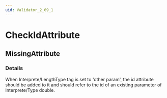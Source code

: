 ```yaml
---
uid: Validator_2_69_1
---
```


# CheckIdAttribute

## MissingAttribute

<!-- Description, Properties, ... sections are auto-generated. -->
<!-- REPLACE ME AUTO-GENERATION -->

### Details

When Interprete/LengthType tag is set to 'other param', the id attribute should be added to it and should refer to the id of an existing parameter of Interprete/Type double.

<!-- Uncomment to add example code -->
<!--### Example code-->
